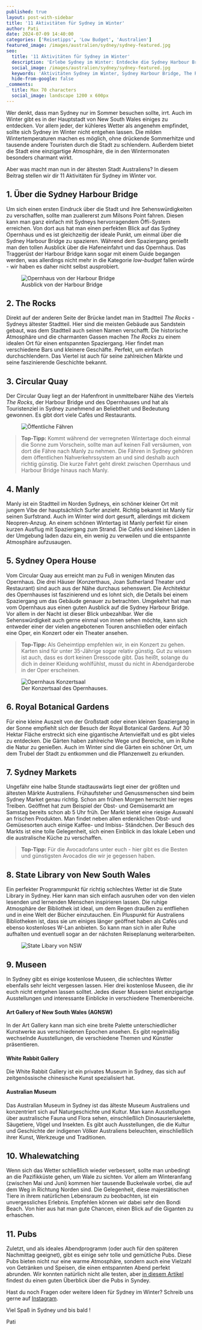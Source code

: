 ```yaml
---
published: true
layout: post-with-sidebar
title: '11 Aktivitäten für Sydney im Winter'
author: Pati
date: 2024-07-09 14:40:00
categories: ['Reisetipps', 'Low Budget', 'Australien']
featured_image: /images/australien/sydney/sydney-featured.jpg
seo:
  title: '11 Aktivitäten für Sydney im Winter'
  description: 'Erlebe Sydney im Winter: Entdecke die Sydney Harbour Bridge, The Rocks, Circular Quay, Manly, das Opernhaus, Royal Botanical Gardens und Sydney Markets.'
  social_image: /images/australien/sydney/sydney-featured.jpg
  keywords: 'Aktivitäten Sydney im Winter, Sydney Harbour Bridge, The Rocks Sydney, Circular Quay, Manly Beach, Sydney Opera House, Royal Botanical Gardens, Sydney Markets, Winteraktivitäten Sydney'
  hide-from-google: false
_comments:
  title: Max 70 characters
  social_image: landscape 1200 x 600px
---
```

Wer denkt, dass man Sydney nur im Sommer besuchen sollte, irrt. Auch im Winter gibt es in der Hauptstadt von New South Wales einiges zu entdecken. Vor allem jeder, der kühleres Wetter als angenehm empfindet, sollte sich Sydney im Winter nicht entgehen lassen. Die milden Wintertemperaturen machen es möglich, ohne drückende Sommerhitze und tausende andere Touristen durch die Stadt zu schlendern. Außerdem bietet die Stadt eine einzigartige Atmosphäre, die in den Wintermonaten besonders charmant wirkt. 

Aber was macht man nun in der ältesten Stadt Australiens? In diesem Beitrag stellen wir dir 11 Aktivitäten für Sydney im Winter vor.

## 1. Über die Sydney Harbour Bridge
Um sich einen ersten Eindruck über die Stadt und ihre Sehenswürdigkeiten zu verschaffen, sollte man zuallererst zum Milsons Point fahren. Diesen kann man ganz einfach mit Sydneys hervorragendem Öffi-System erreichen. Von dort aus hat man einen perfekten Blick auf das Sydney Opernhaus und es ist gleichzeitig der ideale Punkt, um einmal über die Sydney Harbour Bridge zu spazieren. Während dem Spaziergang genießt man den tollen Ausblick über die Hafeneinfahrt und das Opernhaus. 
Das Traggerüst der Harbour Bridge kann sogar mit einem Guide begangen werden, was allerdings nicht mehr in die Kategorie *low-budget* fallen würde - wir haben es daher nicht selbst ausprobiert.

<figure class="img1">
 	<img src="/images/australien/sydney/sydney-featured.jpg" alt="Opernhaus von der Harbour Bridge">
  <figcaption> Ausblick von der Harbour Bridge</figcaption>
</figure>

## 2. The Rocks
Direkt auf der anderen Seite der Brücke landet man im Stadtteil *The Rocks* - Sydneys ältester Stadtteil. Hier sind die meisten Gebäude aus Sandstein gebaut, was dem Stadtteil auch seinen Namen verschafft. Die historische Atmosphäre und die charmanten Gassen machen *The Rocks* zu einem idealen Ort für einen entspannten Spaziergang. Hier findet man verschiedene Bars und kleinere Geschäfte. Perfekt, um einfach durchschlendern. Das Viertel ist auch für seine zahlreichen Märkte und seine faszinierende Geschichte bekannt.

## 3. Circular Quay
Der Circular Quay liegt an der Hafenfront in unmittelbarer Nähe des Viertels *The Rocks*, der Harbour Bridge und des Opernhauses und hat als Touristenziel in Sydney zunehmend an Beliebtheit und Bedeutung gewonnen. Es gibt dort viele Cafès und Restaurants.

<figure class="img1">
 	<img src="/images/australien/sydney/sydney-8.jpg" alt="Öffentliche Fähren">
</figure>

> **Top-Tipp:** Kommt während der verregneten Wintertage doch einmal die Sonne zum Vorschein, sollte man auf keinen Fall versäumen, von dort die Fähre nach Manly zu nehmen. Die Fähren in Sydney gehören dem öffentlichen Nahverkehrssystem an und sind deshalb auch richtig günstig. Die kurze Fahrt geht direkt zwischen Opernhaus und Harbour Bridge hinaus nach Manly.

## 4. Manly 
Manly ist ein Stadtteil im Norden Sydneys, ein schöner kleiner Ort mit jungem Vibe der hauptsächlich Surfer anzieht. Richtig bekannt ist Manly für seinen Surfstrand. Auch im Winter wird dort gesurft, allerdings mit dickem Neopren-Anzug. An einem schönen Wintertag ist Manly perfekt für einen kurzen Ausflug mit Spaziergang zum Strand. Die Cafés und kleinen Läden in der Umgebung laden dazu ein, ein wenig zu verweilen und die entspannte Atmosphäre aufzusaugen.

## 5. Sydney Opera House
Vom Circular Quay aus erreicht man zu Fuß in wenigen Minuten das Opernhaus. Die drei Häuser (Konzerthaus, Joan Sutherland Theater und Restaurant) sind auch aus der Nähe durchaus sehenswert. Die Architektur des Opernhauses ist faszinierend und es lohnt sich, die Details bei einem Spaziergang um das Gebäude genauer zu betrachten. Umgekehrt hat man vom Opernhaus aus einen guten Ausblick auf die Sydney Harbour Bridge. Vor allem in der Nacht ist dieser Blick unbezahlbar.
Wer die Sehenswürdigkeit auch gerne einmal von innen sehen möchte, kann sich entweder einer der vielen angebotenen Touren anschließen oder einfach eine Oper, ein Konzert oder ein Theater ansehen.
> **Top-Tipp:** Als Geheimtipp empfehlen wir, in ein Konzert zu gehen. Karten sind für unter 35-Jährige sogar relativ günstig. Gut zu wissen ist auch, dass es dort keinen Dresscode gibt. Das heißt, solange du dich in deiner Kleidung wohlfühlst, musst du nicht in Abendgarderobe in der Oper erscheinen. 

<figure class="img1">
 	<img src="/images/australien/sydney/sydney-1.jpg" alt="Opernhaus Konzertsaal">
  <figcaption> Der Konzertsaal des Opernhauses.</figcaption>
</figure>

## 6. Royal Botanical Gardens
Für eine kleine Auszeit von der Großstadt oder einen kleinen Spaziergang in der Sonne empfiehlt sich der Besuch der Royal Botanical Gardens. Auf 30 Hektar Fläche erstreckt sich eine gigantische Artenvielfalt und es gibt vieles zu entdecken. Die Gärten haben zahlreiche Wege und Bereiche, um in Ruhe die Natur zu genießen. Auch im Winter sind die Gärten ein schöner Ort, um dem Trubel der Stadt zu entkommen und die Pflanzenwelt zu erkunden.

## 7. Sydney Markets
Ungefähr eine halbe Stunde stadtauswärts liegt einer der größten und ältesten Märkte Australiens. Frühaufsteher und Genussmenschen sind beim Sydney Market genau richtig. Schon am frühen Morgen herrscht hier reges Treiben. Geöffnet hat zum Beispiel der Obst- und Gemüsemarkt am Samstag bereits schon ab 5 Uhr früh. Der Markt bietet eine riesige Auswahl an frischen Produkten. Man findet neben allen erdenklichen Obst- und Gemüsesorten auch einige Kaffee- und Imbiss- Ständchen. Der Besuch des Markts ist eine tolle Gelegenheit, sich einen Einblick in das lokale Leben und die australische Küche zu verschaffen.
> **Top-Tipp:** Für die Avocadofans unter euch - hier gibt es die Besten und günstigsten Avocados die wir je gegessen haben. 

## 8. State Library von New South Wales
Ein perfekter Programmpunkt für richtig schlechtes Wetter ist die State Library in Sydney. Hier kann man sich einfach ausruhen oder von den vielen lesenden und lernenden Menschen inspirieren lassen. Die ruhige Atmosphäre der Bibliothek ist ideal, um dem Regen draußen zu entfliehen und in eine Welt der Bücher einzutauchen. Ein Pluspunkt für Australiens Bibliotheken ist, dass sie um einiges länger geöffnet haben als Cafés und ebenso kostenloses W-Lan anbieten. So kann man sich in aller Ruhe aufhalten und eventuell sogar an der nächsten Reiseplanung weiterarbeiten.

<figure class="img1">
 	<img src="/images/australien/sydney/sydney-9.jpg" alt="State Libary von NSW">
</figure>

## 9. Museen
In Sydney gibt es einige kostenlose Museen, die schlechtes Wetter ebenfalls sehr leicht vergessen lassen. Hier drei kostenlose Museen, die ihr euch nicht entgehen lassen solltet.  Jedes dieser Museen bietet einzigartige Ausstellungen und interessante Einblicke in verschiedene Themenbereiche.
#### Art Gallery of New South Wales (AGNSW)
In der Art Gallery kann man sich eine breite Palette unterschiedlicher Kunstwerke aus verschiedenen Epochen ansehen. Es gibt regelmäßig wechselnde Ausstellungen, die verschiedene Themen und Künstler präsentieren.
#### White Rabbit Gallery
Die White Rabbit Gallery ist ein privates Museum in Sydney, das sich auf zeitgenössische chinesische Kunst spezialisiert hat.
#### Australian Museum
Das Australian Museum in Sydney ist das älteste Museum Australiens und konzentriert sich auf Naturgeschichte und Kultur. Man kann Ausstellungen über australische Fauna und Flora sehen, einschließlich Dinosaurierskelette, Säugetiere, Vögel und Insekten. Es gibt auch Ausstellungen, die die Kultur und Geschichte der indigenen Völker Australiens beleuchten, einschließlich ihrer Kunst, Werkzeuge und Traditionen.

## 10. Whalewatching 
Wenn sich das Wetter schließlich wieder verbessert, sollte man unbedingt an die Pazifikküste gehen, um Wale zu sichten. Vor allem am Winteranfang (zwischen Mai und Juni) kommen hier tausende Buckelwale vorbei, die auf dem Weg in Richtung Norden sind. Die Gelegenheit, diese majestätischen Tiere in ihrem natürlichen Lebensraum zu beobachten, ist ein unvergessliches Erlebnis. Empfehlen können wir dabei sehr den Bondi Beach. Von hier aus hat man gute Chancen, einen Blick auf die Giganten zu erhaschen.

## 11. Pubs
Zuletzt, und als ideales Abendprogramm (oder auch für den späteren Nachmittag geeignet), gibt es einige sehr tolle und gemütliche Pubs. Diese Pubs bieten nicht nur eine warme Atmosphäre, sondern auch eine Vielzahl von Getränken und Speisen, die einen entspannten Abend perfekt abrunden. Wir konnten natürlich nicht alle testen, aber [in diesem Artikel](https://www.timeout.com/sydney/bars/the-best-pubs-with-fireplaces-in-sydney) findest du einen guten Überblick über die Pubs in Syndey.

Hast du noch Fragen oder weitere Ideen für Sydney im Winter? Schreib uns gerne auf [Instagram](https://instagram.com/onememorypermile).

Viel Spaß in Sydney und bis bald !
<p class="signature">Pati</p>